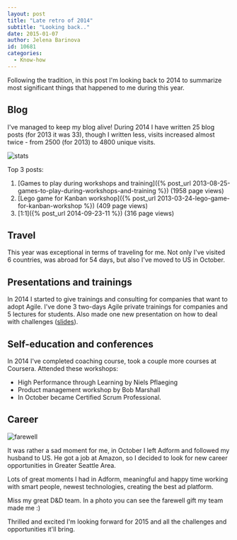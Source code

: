 ```yaml
---
layout: post
title: "Late retro of 2014"
subtitle: "Looking back.."
date: 2015-01-07
author: Jelena Barinova
id: 10681
categories:
  - Know-how
---
```


Following the tradition, in this post I'm looking back to 2014 to summarize most significant things that happened to me during this year.

## Blog

I've managed to keep my blog alive! During 2014 I have written 25 blog posts (for 2013 it was 33), though I written less, visits increased almost twice - from 2500 (for 2013) to 4800 unique visits.

<img src="{{ site.baseurl }}/img/post_img/2014stats-1024x305.png" alt="stats"/>

Top 3 posts:

1.  [Games to play during workshops and training]({% post_url 2013-08-25-games-to-play-during-workshops-and-training %}) (1958 page views)
2.  [Lego game for Kanban workshop]({% post_url 2013-03-24-lego-game-for-kanban-workshop %}) (409 page views)
3.  [1:1]({% post_url 2014-09-23-11 %}) (316 page views)

## Travel

This year was exceptional in terms of traveling for me. Not only I've visited 6 countries, was abroad for 54 days, but also I've moved to US in October.

## Presentations and trainings

In 2014 I started to give trainings and consulting for companies that want to adopt Agile. I've done 3 two-days Agile private trainings for companies and 5 lectures for students. Also made one new presentation on how to deal with challenges ([slides](https://speakerdeck.com/jelenafiodorova/keep-calm-and-meet-challenge)).

## Self-education and conferences

In 2014 I've completed coaching course, took a couple more courses at Coursera. Attended these workshops:

*   High Performance through Learning by Niels Pflaeging
*   Product management workshop by Bob Marshall
*   In October became Certified Scrum Professional.

## Career

<img src="{{ site.baseurl }}/img/post_img/farewell-300x233.jpg" alt="farewell" class="right"/>

It was rather a sad moment for me, in October I left Adform and followed my husband to US. He got a job at Amazon, so I decided to look for new career opportunities in Greater Seattle Area.

Lots of great moments I had in Adform, meaningful and happy time working with smart people, newest technologies, creating the best ad platform.

Miss my great D&D team. In a photo you can see the farewell gift my team made me :)



Thrilled and excited I'm looking forward for 2015 and all the challenges and opportunities it'll bring.